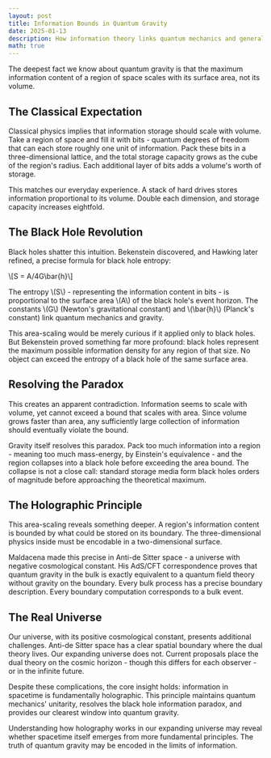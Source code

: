 ```yaml
---
layout: post
title: Information Bounds in Quantum Gravity
date: 2025-01-13
description: How information theory links quantum mechanics and general relativity
math: true
---
```


The deepest fact we know about quantum gravity is that the maximum information content of a region of space scales with its surface area, not its volume.

## The Classical Expectation

Classical physics implies that information storage should scale with volume. Take a region of space and fill it with bits - quantum degrees of freedom that can each store roughly one unit of information. Pack these bits in a three-dimensional lattice, and the total storage capacity grows as the cube of the region's radius. Each additional layer of bits adds a volume's worth of storage.

This matches our everyday experience. A stack of hard drives stores information proportional to its volume. Double each dimension, and storage capacity increases eightfold.

## The Black Hole Revolution

Black holes shatter this intuition. Bekenstein discovered, and Hawking later refined, a precise formula for black hole entropy:

\\[S = A/4G\bar{h}\\]

The entropy \\(S\\) - representing the information content in bits - is proportional to the surface area \\(A\\) of the black hole's event horizon. The constants \\(G\\) (Newton's gravitational constant) and \\(\bar{h}\\) (Planck's constant) link quantum mechanics and gravity.

This area-scaling would be merely curious if it applied only to black holes. But Bekenstein proved something far more profound: black holes represent the maximum possible information density for any region of that size. No object can exceed the entropy of a black hole of the same surface area.

## Resolving the Paradox

This creates an apparent contradiction. Information seems to scale with volume, yet cannot exceed a bound that scales with area. Since volume grows faster than area, any sufficiently large collection of information should eventually violate the bound.

Gravity itself resolves this paradox. Pack too much information into a region - meaning too much mass-energy, by Einstein's equivalence - and the region collapses into a black hole before exceeding the area bound. The collapse is not a close call: standard storage media form black holes orders of magnitude before approaching the theoretical maximum.

## The Holographic Principle

This area-scaling reveals something deeper. A region's information content is bounded by what could be stored on its boundary. The three-dimensional physics inside must be encodable in a two-dimensional surface.

Maldacena made this precise in Anti-de Sitter space - a universe with negative cosmological constant. His AdS/CFT correspondence proves that quantum gravity in the bulk is exactly equivalent to a quantum field theory without gravity on the boundary. Every bulk process has a precise boundary description. Every boundary computation corresponds to a bulk event.

## The Real Universe

Our universe, with its positive cosmological constant, presents additional challenges. Anti-de Sitter space has a clear spatial boundary where the dual theory lives. Our expanding universe does not. Current proposals place the dual theory on the cosmic horizon - though this differs for each observer - or in the infinite future.

Despite these complications, the core insight holds: information in spacetime is fundamentally holographic. This principle maintains quantum mechanics' unitarity, resolves the black hole information paradox, and provides our clearest window into quantum gravity.

Understanding how holography works in our expanding universe may reveal whether spacetime itself emerges from more fundamental principles. The truth of quantum gravity may be encoded in the limits of information.
